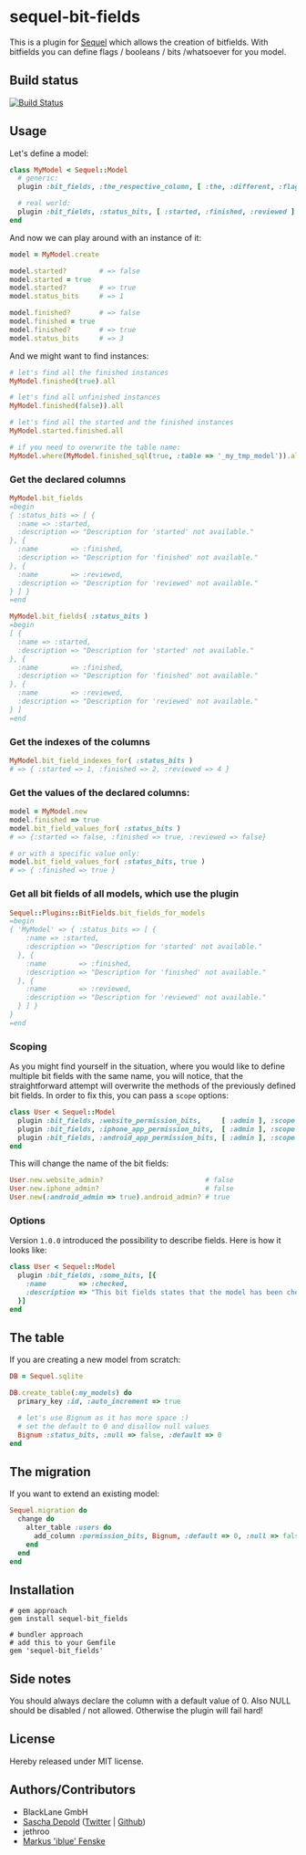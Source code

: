# sequel-bit-fields

This is a plugin for [Sequel](http://sequel.rubyforge.org/) which allows the creation of bitfields.
With bitfields you can define flags / booleans / bits /whatsoever for you model.

## Build status
[![Build Status](https://secure.travis-ci.org/sdepold/sequel-bit_fields.png)](http://travis-ci.org/sdepold/sequel-bit_fields)

## Usage

Let's define a model:

```ruby
class MyModel < Sequel::Model
  # generic:
  plugin :bit_fields, :the_respective_column, [ :the, :different, :flags, :or, :bits ]

  # real world:
  plugin :bit_fields, :status_bits, [ :started, :finished, :reviewed ]
end
```

And now we can play around with an instance of it:

```ruby
model = MyModel.create

model.started?        # => false
model.started = true
model.started?        # => true
model.status_bits     # => 1

model.finished?       # => false
model.finished = true
model.finished?       # => true
model.status_bits     # => 3
```

And we might want to find instances:

```ruby
# let's find all the finished instances
MyModel.finished(true).all

# let's find all unfinished instances
MyModel.finished(false)).all

# let's find all the started and the finished instances
MyModel.started.finished.all

# if you need to overwrite the table name:
MyModel.where(MyModel.finished_sql(true, :table => '_my_tmp_model')).all
```

### Get the declared columns

```ruby
MyModel.bit_fields
=begin
{ :status_bits => [ {
  :name => :started,
  :description => "Description for 'started' not available."
}, {
  :name        => :finished,
  :description => "Description for 'finished' not available."
}, {
  :name        => :reviewed,
  :description => "Description for 'reviewed' not available."
} ] }
=end

MyModel.bit_fields( :status_bits )
=begin
[ {
  :name => :started,
  :description => "Description for 'started' not available."
}, {
  :name        => :finished,
  :description => "Description for 'finished' not available."
}, {
  :name        => :reviewed,
  :description => "Description for 'reviewed' not available."
} ]
=end
```

### Get the indexes of the columns

```ruby
MyModel.bit_field_indexes_for( :status_bits )
# => { :started => 1, :finished => 2, :reviewed => 4 }
```

### Get the values of the declared columns:

```ruby
model = MyModel.new
model.finished => true
model.bit_field_values_for( :status_bits )
# => {:started => false, :finished => true, :reviewed => false}

# or with a specific value only:
model.bit_field_values_for( :status_bits, true )
# => { :finished => true }
```

### Get all bit fields of all models, which use the plugin

```ruby
Sequel::Plugins::BitFields.bit_fields_for_models
=begin
{ 'MyModel' => { :status_bits => [ {
    :name => :started,
    :description => "Description for 'started' not available."
  }, {
    :name        => :finished,
    :description => "Description for 'finished' not available."
  }, {
    :name        => :reviewed,
    :description => "Description for 'reviewed' not available."
  } ] }
}
=end
```

### Scoping

As you might find yourself in the situation, where you would like to define
multiple bit fields with the same name, you will notice, that the straightforward
attempt will overwrite the methods of the previously defined bit fields. In order to
fix this, you can pass a `scope` options:

```ruby
class User < Sequel::Model
  plugin :bit_fields, :website_permission_bits,     [ :admin ], :scope => :website
  plugin :bit_fields, :iphone_app_permission_bits,  [ :admin ], :scope => :iphone
  plugin :bit_fields, :android_app_permission_bits, [ :admin ], :scope => :android
end
```

This will change the name of the bit fields:

```ruby
User.new.website_admin?                         # false
User.new.iphone_admin?                          # false
User.new(:android_admin => true).android_admin? # true
```

### Options

Version `1.0.0` introduced the possibility to describe fields. Here is how it looks like:

```ruby
class User < Sequel::Model
  plugin :bit_fields, :some_bits, [{
    :name        => :checked,
    :description => "This bit fields states that the model has been checked by someone."
  }]
end
```

## The table

If you are creating a new model from scratch:

```ruby
DB = Sequel.sqlite

DB.create_table(:my_models) do
  primary_key :id, :auto_increment => true

  # let's use Bignum as it has more space :)
  # set the default to 0 and disallow null values
  Bignum :status_bits, :null => false, :default => 0
end
```

## The migration

If you want to extend an existing model:

```ruby
Sequel.migration do
  change do
    alter_table :users do
      add_column :permission_bits, Bignum, :default => 0, :null => false
    end
  end
end
```

## Installation

```
# gem approach
gem install sequel-bit_fields

# bundler approach
# add this to your Gemfile
gem 'sequel-bit_fields'
```

## Side notes

You should always declare the column with a default value of 0. Also NULL should be disabled / not allowed.
Otherwise the plugin will fail hard!

## License
Hereby released under MIT license.

## Authors/Contributors

- BlackLane GmbH
- [Sascha Depold](http://depold.com) ([Twitter](http://twitter.com/sdepold) | [Github](http://github.com/sdepold))
- jethroo
- [Markus 'iblue' Fenske](http://github.com/iblue)
